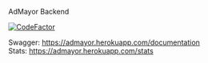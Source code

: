 AdMayor Backend

[![CodeFactor](https://www.codefactor.io/repository/github/mercan/admayor-server/badge?s=5126756c1494ef10636698ac7d115a322c39cde5)](https://www.codefactor.io/repository/github/mercan/admayor-server)

Swagger: https://admayor.herokuapp.com/documentation <br>
Stats: https://admayor.herokuapp.com/stats
